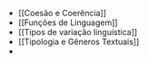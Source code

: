 - [[Coesão e Coerência]]
- [[Funções de Linguagem]]
- [[Tipos de variação linguística]]
- [[Tipologia e Gêneros Textuais]]
- 